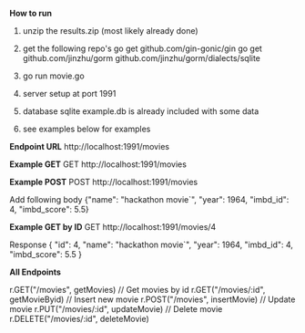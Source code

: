 **How to run**

1. unzip the results.zip (most likely already done)

2. get the following repo's
go get github.com/gin-gonic/gin
go get github.com/jinzhu/gorm
github.com/jinzhu/gorm/dialects/sqlite

3. go run movie.go

4. server setup at port 1991

5. database sqlite example.db is already included with some data

6. see examples below for examples

**Endpoint URL**
http://localhost:1991/movies

**Example GET**
GET http://localhost:1991/movies

**Example POST**
POST http://localhost:1991/movies

Add following body
{"name": "hackathon movie`", "year": 1964, "imbd_id": 4, "imbd_score": 5.5}

**Example GET by ID**
GET http://localhost:1991/movies/4

Response
{
    "id": 4,
    "name": "hackathon movie`",
    "year": 1964,
    "imbd_id": 4,
    "imbd_score": 5.5
}

**All Endpoints**

r.GET("/movies", getMovies)
// Get movies by id
r.GET("/movies/:id", getMovieByid)
// Insert new movie
r.POST("/movies", insertMovie)
// Update movie
r.PUT("/movies/:id", updateMovie)
// Delete movie
r.DELETE("/movies/:id", deleteMovie)

